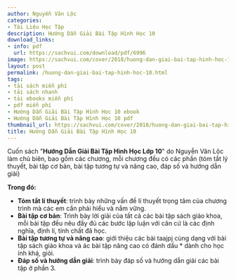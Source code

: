 ```yaml
---
author: Nguyễn Văn Lộc
categories:
- Tài Liệu Học Tập
description: Hướng Dẫn Giải Bài Tập Hình Học 10
download_links:
- info: pdf
  url: https://sachvui.com/download/pdf/6996
image: https://sachvui.com/cover/2018/huong-dan-giai-bai-tap-hinh-hoc-10.jpg
layout: post
permalink: /huong-dan-giai-bai-tap-hinh-hoc-10.html
tags:
- tải sách miễn phí
- tải sách nhanh
- tải ebooks miễn phí
- pdf miễn phí
- Hướng Dẫn Giải Bài Tập Hình Học 10 ebook
- Hướng Dẫn Giải Bài Tập Hình Học 10 pdf
thumbnail_url: https://sachvui.com/cover/2018/huong-dan-giai-bai-tap-hinh-hoc-10.jpg
title: Hướng Dẫn Giải Bài Tập Hình Học 10
---
```


 <div class="item-desc text-justify"> <p>Cuốn sách "<strong>Hướng Dẫn Giải Bài Tập Hình Học Lớp 10</strong>" do Nguyễn Văn Lộc làm chủ biên, bao gồm các chương, mỗi chương đều có các phần (tóm tắt lý thuyết, bài tập cơ bản, bài tập tương tự và nâng cao, đáp số và hướng dẫn giải)</p><p><strong>Trong đó:</strong></p><ul><li><strong>Tóm tắt lí thuyết</strong>: trình bày những vấn đề lí thuyết trọng tâm của chương trình mà các em cần phải hiểu và nắm vững.</li><li><strong>Bài tập cơ bản</strong>: Trình bày lời giải của tất cả các bài tập sách giáo khoa, mỗi bài tập đều nêu đầy đủ các bước lập luận với căn cứ là các định nghĩa, định lí, tính chất đã học.</li><li><strong>Bài tập tương tự và nâng cao</strong>: giới thiệu các bài taajpj cùng dạng với bài tập sách giáo khoa và ác bài tập nâng cao có đánh dấu * dành cho học ính khá, giỏi.</li><li><strong>Đáp số và hướng dẫn giải</strong>: trình bày đáp số và hướng dẫn giải các bài tập ở phần 3.</li></ul> </div>